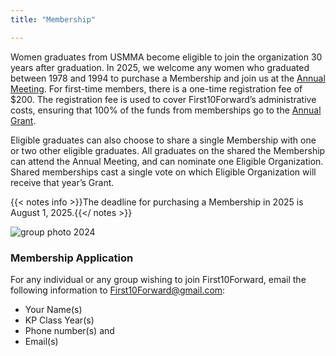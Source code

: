 ```yaml
---
title: "Membership"

---
```


Women graduates from USMMA become eligible to join the organization 30 years after graduation. In 2025, we welcome any women who graduated 
between 1978 and 1994 to purchase a Membership and join us at the [Annual Meeting](../annual-meeting). For first-time members, there is a one-time registration
fee of $200. The registration fee is used to cover First10Forward’s administrative costs, ensuring that 100% of the funds from memberships go 
to the [Annual Grant](../annual-grant).

Eligible graduates can also choose to share a single Membership with one or two other eligible graduates. All graduates on the shared the Membership 
can attend the Annual Meeting, and can nominate one Eligible Organization. Shared memberships cast a single vote on which Eligible Organization will receive that year’s Grant.
 
{{< notes info >}}The deadline for purchasing a Membership in 2025 is August 1, 2025.{{</ notes >}}

![group photo 2024](img/photos/24_group.jpg)

### Membership Application 

For any individual or any group wishing to join First10Forward, email the following information to First10Forward@gmail.com:

- Your Name(s)
- KP Class Year(s)
- Phone number(s) and
- Email(s)